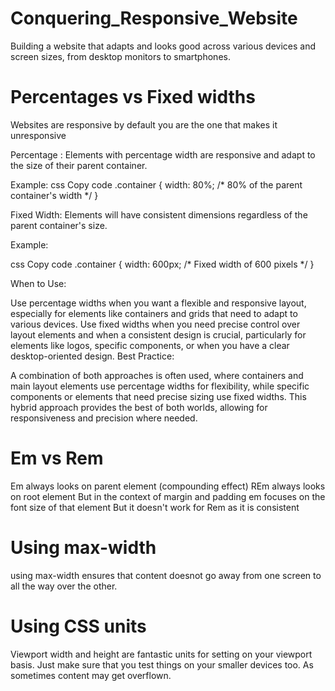 # Conquering_Responsive_Website
Building a website that adapts and looks good across various devices and screen sizes, from desktop monitors to smartphones.  


# Percentages vs Fixed widths
Websites are responsive by default you are the one that makes it unresponsive

Percentage : 
Elements with percentage width are responsive and adapt to the size of their parent container.

Example:
css
Copy code
.container {
    width: 80%; /* 80% of the parent container's width */
}

Fixed Width:
Elements will have consistent dimensions regardless of the parent container's size.

Example:

css
Copy code
.container {
    width: 600px; /* Fixed width of 600 pixels */
}

When to Use:

Use percentage widths when you want a flexible and responsive layout, especially for elements like containers and grids that need to adapt to various devices.
Use fixed widths when you need precise control over layout elements and when a consistent design is crucial, particularly for elements like logos, specific components, or when you have a clear desktop-oriented design.
Best Practice:

A combination of both approaches is often used, where containers and main layout elements use percentage widths for flexibility, while specific components or elements that need precise sizing use fixed widths. This hybrid approach provides the best of both worlds, allowing for responsiveness and precision where needed.

# Em vs Rem
Em always looks on parent element (compounding effect)
REm always looks on root element 
But in the context of margin and padding em focuses on the font size of that element But it doesn't work for Rem as it is consistent

# Using max-width
using max-width ensures that content doesnot go away from one screen to all the way over the other.

# Using CSS units
Viewport width and height are fantastic units for setting on your viewport basis. Just make sure that you test things on your smaller devices too. As sometimes content may get overflown.



